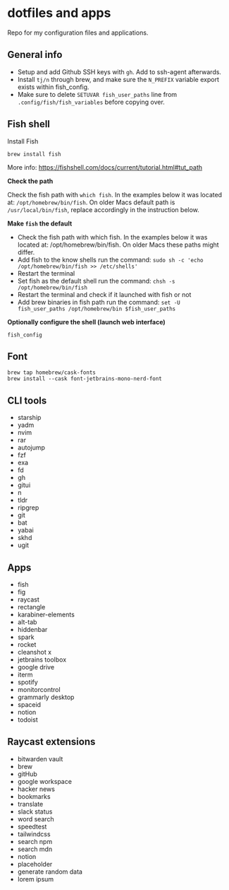 # dotfiles and apps

Repo for my configuration files and applications.

## General info

* Setup and add Github SSH keys with `gh`. Add to ssh-agent afterwards.  
* Install `tj/n` through brew, and make sure the `N_PREFIX` variable export exists within fish_config.  
* Make sure to delete `SETUVAR fish_user_paths` line from `.config/fish/fish_variables` before copying over.

## Fish shell

Install Fish

`brew install fish`

More info: https://fishshell.com/docs/current/tutorial.html#tut_path

**Check the path**

Check the fish path with `which fish`. In the examples below it was located at: `/opt/homebrew/bin/fish`. 
On older Macs default path is `/usr/local/bin/fish`, replace accordingly in the instruction below.

**Make `fish` the default**

* Check the fish path with which fish. In the examples below it was located at: /opt/homebrew/bin/fish. On older Macs these paths might differ.
* Add fish to the know shells run the command: `sudo sh -c 'echo /opt/homebrew/bin/fish >> /etc/shells'`
* Restart the terminal
* Set fish as the default shell run the command: `chsh -s /opt/homebrew/bin/fish`
* Restart the terminal and check if it launched with fish or not
* Add brew binaries in fish path run the command: `set -U fish_user_paths /opt/homebrew/bin $fish_user_paths`

**Optionally configure the shell (launch web interface)**

`fish_config`



## Font
`brew tap homebrew/cask-fonts`  
`brew install --cask font-jetbrains-mono-nerd-font`

## CLI tools

* starship
* yadm
* nvim
* rar
* autojump
* fzf
* exa
* fd
* gh
* gitui
* n
* tldr
* ripgrep
* git
* bat
* yabai
* skhd
* ugit


## Apps

* fish
* fig
* raycast
* rectangle
* karabiner-elements
* alt-tab
* hiddenbar
* spark
* rocket
* cleanshot x
* jetbrains toolbox
* google drive
* iterm
* spotify
* monitorcontrol
* grammarly desktop
* spaceid
* notion
* todoist

## Raycast extensions

* bitwarden vault
* brew
* gitHub
* google workspace
* hacker news 
* bookmarks
* translate
* slack status
* word search
* speedtest
* tailwindcss
* search npm
* search mdn
* notion
* placeholder
* generate random data
* lorem ipsum
